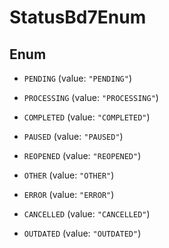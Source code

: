 

# StatusBd7Enum

## Enum


* `PENDING` (value: `"PENDING"`)

* `PROCESSING` (value: `"PROCESSING"`)

* `COMPLETED` (value: `"COMPLETED"`)

* `PAUSED` (value: `"PAUSED"`)

* `REOPENED` (value: `"REOPENED"`)

* `OTHER` (value: `"OTHER"`)

* `ERROR` (value: `"ERROR"`)

* `CANCELLED` (value: `"CANCELLED"`)

* `OUTDATED` (value: `"OUTDATED"`)



